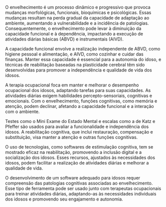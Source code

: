 O envelhecimento é um processo dinâmico e progressivo que provoca mudanças morfológicas, funcionais, bioquímicas e psicológicas. Essas mudanças resultam na perda gradual da capacidade de adaptação ao ambiente, aumentando a vulnerabilidade e a incidência de patologias. Consequentemente, o envelhecimento pode levar à diminuição da capacidade funcional e à dependência, impactando a execução de atividades diárias básicas (ABVD) e instrumentais (AIVD).

A capacidade funcional envolve a realização independente de ABVD, como higiene pessoal e alimentação, e AIVD, como cozinhar e cuidar das finanças. Manter essa capacidade é essencial para a autonomia do idoso, e técnicas de reabilitação baseadas na plasticidade cerebral têm sido desenvolvidas para promover a independência e qualidade de vida dos idosos.

A terapia ocupacional foca em manter e melhorar o desempenho ocupacional dos idosos, adaptando tarefas para suas capacidades. As atividades diárias exigem habilidades percepto-sensoriais, cognitivas e emocionais. Com o envelhecimento, funções cognitivas, como memória e atenção, podem declinar, afetando a capacidade funcional e a interação com o ambiente.

Testes como o Mini Exame do Estado Mental e escalas como a de Katz e Pfeffer são usados para avaliar a funcionalidade e independência dos idosos. A reabilitação cognitiva, que inclui restauração, compensação e substituição, visa manter a atenção e outras funções cognitivas.

O uso de tecnologias, como softwares de estimulação cognitiva, tem se mostrado eficaz na reabilitação, promovendo a inclusão digital e a socialização dos idosos. Esses recursos, ajustados às necessidades dos idosos, podem facilitar a realização de atividades diárias e melhorar a qualidade de vida.

O desenvolvimento de um software adequado para idosos requer compreensão das patologias cognitivas associadas ao envelhecimento. Esse tipo de ferramenta pode ser usado junto com terapeutas ocupacionais para treinar atividades diárias, adaptando-as às necessidades individuais dos idosos e promovendo seu engajamento e autonomia.